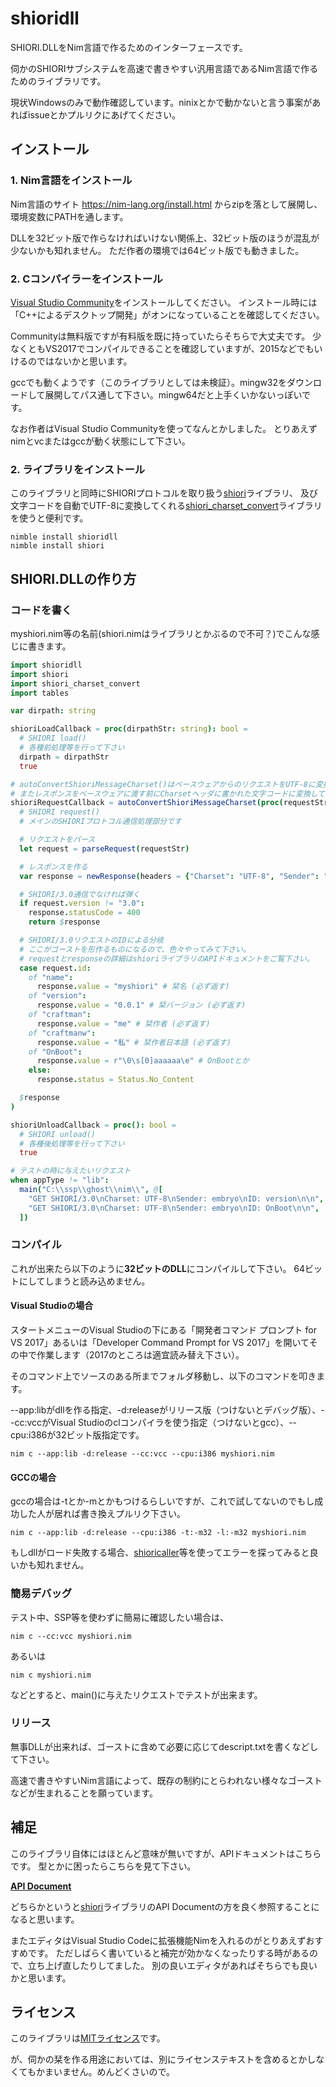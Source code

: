 # shioridll

SHIORI.DLLをNim言語で作るためのインターフェースです。

伺かのSHIORIサブシステムを高速で書きやすい汎用言語であるNim言語で作るためのライブラリです。

現状Windowsのみで動作確認しています。ninixとかで動かないと言う事案があればissueとかプルリクにあげてください。

## インストール

### 1. Nim言語をインストール

Nim言語のサイト https://nim-lang.org/install.html からzipを落として展開し、環境変数にPATHを通します。

DLLを32ビット版で作らなければいけない関係上、32ビット版のほうが混乱が少ないかも知れません。
ただ作者の環境では64ビット版でも動きました。

### 2. Cコンパイラーをインストール

[Visual Studio Community](https://visualstudio.microsoft.com/ja/vs/community/)をインストールしてください。
インストール時には「C++によるデスクトップ開発」がオンになっていることを確認してください。

Communityは無料版ですが有料版を既に持っていたらそちらで大丈夫です。
少なくともVS2017でコンパイルできることを確認していますが、2015などでもいけるのではないかと思います。

gccでも動くようです（このライブラリとしては未検証）。mingw32をダウンロードして展開してパス通して下さい。mingw64だと上手くいかないっぽいです。

なお作者はVisual Studio Communityを使ってなんとかしました。
とりあえずnimとvcまたはgccが動く状態にして下さい。

### 2. ライブラリをインストール

このライブラリと同時にSHIORIプロトコルを取り扱う[shiori](https://github.com/Narazaka/shiori-nim)ライブラリ、
及び文字コードを自動でUTF-8に変換してくれる[shiori_charset_convert](https://github.com/Narazaka/shiori_charset_convert-nim)ライブラリを使うと便利です。

```
nimble install shioridll
nimble install shiori
```

## SHIORI.DLLの作り方

### コードを書く

myshiori.nim等の名前(shiori.nimはライブラリとかぶるので不可？)でこんな感じに書きます。

```nim
import shioridll
import shiori
import shiori_charset_convert
import tables

var dirpath: string

shioriLoadCallback = proc(dirpathStr: string): bool =
  # SHIORI load()
  # 各種前処理等を行って下さい
  dirpath = dirpathStr
  true

# autoConvertShioriMessageCharset()はベースウェアからのリクエストをUTF-8に変換してくれます。
# またレスポンスをベースウェアに渡す前にCharsetヘッダに書かれた文字コードに変換してくれます。
shioriRequestCallback = autoConvertShioriMessageCharset(proc(requestStr: string): string =
  # SHIORI request()
  # メインのSHIORIプロトコル通信処理部分です

  # リクエストをパース
  let request = parseRequest(requestStr)

  # レスポンスを作る
  var response = newResponse(headers = {"Charset": "UTF-8", "Sender": "nimshiori"}.newOrderedTable)

  # SHIORI/3.0通信でなければ弾く
  if request.version != "3.0":
    response.statusCode = 400
    return $response

  # SHIORI/3.0リクエストのIDによる分岐
  # ここがゴーストを形作るものになるので、色々やってみて下さい。
  # requestとresponseの詳細はshioriライブラリのAPIドキュメントをご覧下さい。
  case request.id:
    of "name":
      response.value = "myshiori" # 栞名 (必ず返す)
    of "version":
      response.value = "0.0.1" # 栞バージョン (必ず返す)
    of "craftman":
      response.value = "me" # 栞作者 (必ず返す)
    of "craftmanw":
      response.value = "私" # 栞作者日本語 (必ず返す)
    of "OnBoot":
      response.value = r"\0\s[0]aaaaaa\e" # OnBootとか
    else:
      response.status = Status.No_Content

  $response
)

shioriUnloadCallback = proc(): bool =
  # SHIORI unload()
  # 各種後処理等を行って下さい
  true

# テストの時に与えたいリクエスト
when appType != "lib":
  main("C:\\ssp\\ghost\\nim\\", @[
    "GET SHIORI/3.0\nCharset: UTF-8\nSender: embryo\nID: version\n\n",
    "GET SHIORI/3.0\nCharset: UTF-8\nSender: embryo\nID: OnBoot\n\n",
  ])
```

### コンパイル

これが出来たら以下のように**32ビットのDLL**にコンパイルして下さい。
64ビットにしてしまうと読み込めません。

#### Visual Studioの場合

スタートメニューのVisual Studioの下にある「開発者コマンド プロンプト for VS 2017」あるいは「Developer Command Prompt for VS 2017」を開いてその中で作業します（2017のところは適宜読み替え下さい）。

そのコマンド上でソースのある所までフォルダ移動し、以下のコマンドを叩きます。

--app:libがdllを作る指定、-d:releaseがリリース版（つけないとデバッグ版）、--cc:vccがVisual Studioのclコンパイラを使う指定（つけないとgcc）、--cpu:i386が32ビット版指定です。
```
nim c --app:lib -d:release --cc:vcc --cpu:i386 myshiori.nim
```

#### GCCの場合

gccの場合は-tとか-mとかもつけるらしいですが、これで試してないのでもし成功した人が居れば書き換えプルリク下さい。
```
nim c --app:lib -d:release --cpu:i386 -t:-m32 -l:-m32 myshiori.nim
```

もしdllがロード失敗する場合、[shioricaller](https://github.com/Narazaka/shioricaller)等を使ってエラーを探ってみると良いかも知れません。

### 簡易デバッグ

テスト中、SSP等を使わずに簡易に確認したい場合は、

```
nim c --cc:vcc myshiori.nim
```

あるいは

```
nim c myshiori.nim
```

などとすると、main()に与えたリクエストでテストが出来ます。

### リリース

無事DLLが出来れば、ゴーストに含めて必要に応じてdescript.txtを書くなどして下さい。

高速で書きやすいNim言語によって、既存の制約にとらわれない様々なゴーストなどが生まれることを願っています。

## 補足

このライブラリ自体にはほとんど意味が無いですが、APIドキュメントはこちらです。
型とかに困ったらこちらを見て下さい。

**[API Document](https://narazaka.github.io/shioridll-nim/)**

どちらかというと[shiori](https://github.com/Narazaka/shiori-nim)ライブラリのAPI Documentの方を良く参照することになると思います。

またエディタはVisual Studio Codeに拡張機能Nimを入れるのがとりあえずおすすめです。
ただしばらく書いていると補完が効かなくなったりする時があるので、立ち上げ直したりしてました。
別の良いエディタがあればそちらでも良いかと思います。

## ライセンス

このライブラリは[MITライセンス](https://narazaka.net/license/MIT?2017)です。

が、伺かの栞を作る用途においては、別にライセンステキストを含めるとかしなくてもかまいません。めんどくさいので。
